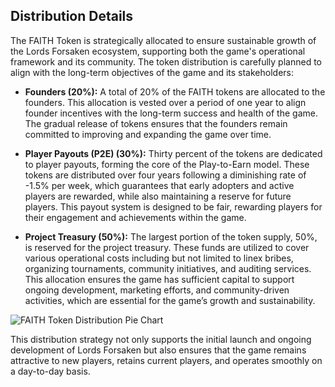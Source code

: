 ## Distribution Details
The FAITH Token is strategically allocated to ensure sustainable growth of the Lords Forsaken ecosystem, supporting both the game's operational framework and its community. The token distribution is carefully planned to align with the long-term objectives of the game and its stakeholders:

- **Founders (20%):** A total of 20% of the FAITH tokens are allocated to the founders. This allocation is vested over a period of one year to align founder incentives with the long-term success and health of the game. The gradual release of tokens ensures that the founders remain committed to improving and expanding the game over time.

- **Player Payouts (P2E) (30%):** Thirty percent of the tokens are dedicated to player payouts, forming the core of the Play-to-Earn model. These tokens are distributed over four years following a diminishing rate of -1.5% per week, which guarantees that early adopters and active players are rewarded, while also maintaining a reserve for future players. This payout system is designed to be fair, rewarding players for their engagement and achievements within the game.

- **Project Treasury (50%):** The largest portion of the token supply, 50%, is reserved for the project treasury. These funds are utilized to cover various operational costs including but not limited to linex bribes, organizing tournaments, community initiatives, and auditing services. This allocation ensures the game has sufficient capital to support ongoing development, marketing efforts, and community-driven activities, which are essential for the game’s growth and sustainability.

![FAITH Token Distribution Pie Chart](https://dvaiulh40vjp3.cloudfront.net/wiki/charts/distributionv2.png)

This distribution strategy not only supports the initial launch and ongoing development of Lords Forsaken but also ensures that the game remains attractive to new players, retains current players, and operates smoothly on a day-to-day basis.
